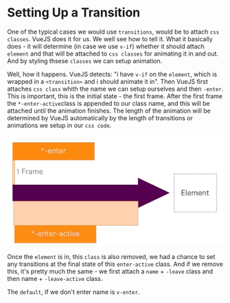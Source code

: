 # Setting Up a Transition

One of the typical cases we would use `transitions`, would be to attach `css classes`. VueJS does it for us. We well see how to tell it. What it basically does  -  it will determine (in case we use `v-if`) whether it should attach `element` and that will be attached to `css classes` for animating it in and out. And by styling thsese `classes` we can setup animation. 

Well, how it happens. VueJS detects: "i have `v-if` on the `element`, which is wrapped in a `<transition>` and i should animate it in". Then VueJS first attaches `css class` whith the name we can setup ourselves and then `-enter`. This is important, this is the initial state - the first frame. After the first frame the `*-enter-active`class is appended to our class name, and this will be attached until the animation finishes. The length of the animation will be determined by VueJS automatically by the length of transitions or animations we setup in our `css code`. 

![transition-css-classes](../transition-css-classes.png)

Once the `element` is in, this `class` is also removed, we had a chance to set any transitions at the final state of this `enter-active` class. And if we remove this, it's pretty much the same - we first attach a `name` + `-leave` class and then name + `-leave-active` class. 

The `default`, if we don't enter name is `v-enter`. 